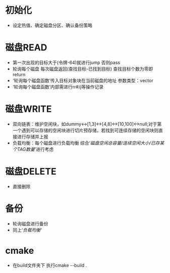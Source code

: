 # 初始化
- 设定热值、确定磁盘分区、确认备份策略

# 磁盘READ
- 第一次出现的目标大于(令牌-64)就进行jump 否则pass
- 轮询每个磁盘 每次磁盘返回(查找目标-已找到目标) 查找目标个数为零即return
- ‘轮询每个磁盘函数’传入目标对象块在当前磁盘的地址 参数类型：vector<int>
- ‘轮询每个磁盘函数’内部需进行rr#/j等操作记录

# 磁盘WRITE
- 双向链表：维护空闲块，如dummy<->[1,3]<->[4,8]<->[10,100]<->null;对于第一个遇到可以存储的空闲块进行切片预存储，若找到可连续存储的空闲块则直接进行存储并上报
- 负载均衡：每个磁盘进行负载均衡 综合‘*磁盘空闲总容量/连续空闲大小/已存某个TAG数量*’进行考虑

# 磁盘DELETE
- 直接删除

# 备份
- 轮询磁盘进行备份
- 同上‘*负载均衡*’

# cmake
- 在build文件夹下 执行cmake --build .